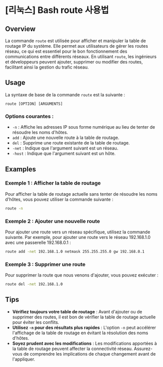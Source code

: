 # [리눅스] Bash route 사용법

## Overview
La commande `route` est utilisée pour afficher et manipuler la table de routage IP du système. Elle permet aux utilisateurs de gérer les routes réseau, ce qui est essentiel pour le bon fonctionnement des communications entre différents réseaux. En utilisant `route`, les ingénieurs et développeurs peuvent ajouter, supprimer ou modifier des routes, facilitant ainsi la gestion du trafic réseau.

## Usage
La syntaxe de base de la commande `route` est la suivante :

```
route [OPTION] [ARGUMENTS]
```

### Options courantes :
- `-n` : Affiche les adresses IP sous forme numérique au lieu de tenter de résoudre les noms d'hôtes.
- `add` : Ajoute une nouvelle route à la table de routage.
- `del` : Supprime une route existante de la table de routage.
- `-net` : Indique que l'argument suivant est un réseau.
- `-host` : Indique que l'argument suivant est un hôte.

## Examples
### Exemple 1 : Afficher la table de routage
Pour afficher la table de routage actuelle sans tenter de résoudre les noms d'hôtes, vous pouvez utiliser la commande suivante :

```bash
route -n
```

### Exemple 2 : Ajouter une nouvelle route
Pour ajouter une route vers un réseau spécifique, utilisez la commande suivante. Par exemple, pour ajouter une route vers le réseau 192.168.1.0 avec une passerelle 192.168.0.1 :

```bash
route add -net 192.168.1.0 netmask 255.255.255.0 gw 192.168.0.1
```

### Exemple 3 : Supprimer une route
Pour supprimer la route que nous venons d'ajouter, vous pouvez exécuter :

```bash
route del -net 192.168.1.0
```

## Tips
- **Vérifiez toujours votre table de routage** : Avant d'ajouter ou de supprimer des routes, il est bon de vérifier la table de routage actuelle pour éviter les conflits.
- **Utilisez `-n` pour des résultats plus rapides** : L'option `-n` peut accélérer l'affichage de la table de routage en évitant la résolution des noms d'hôtes.
- **Soyez prudent avec les modifications** : Les modifications apportées à la table de routage peuvent affecter la connectivité réseau. Assurez-vous de comprendre les implications de chaque changement avant de l'appliquer.
